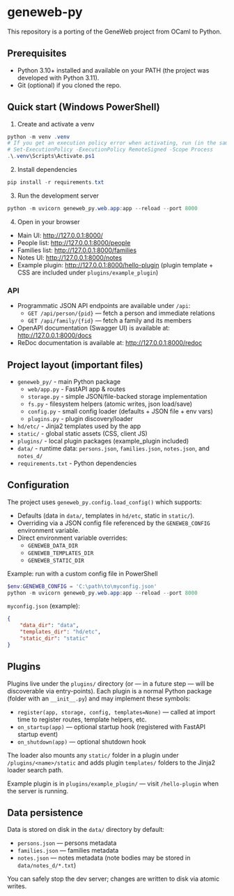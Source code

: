 # geneweb-py

This repository is a porting of the GeneWeb project from OCaml to Python.

## Prerequisites

- Python 3.10+ installed and available on your PATH (the project was developed with Python 3.11).
- Git (optional) if you cloned the repo.

## Quick start (Windows PowerShell)

1. Create and activate a venv

```powershell
python -m venv .venv
# If you get an execution policy error when activating, run (in the same PowerShell session):
# Set-ExecutionPolicy -ExecutionPolicy RemoteSigned -Scope Process
.\.venv\Scripts\Activate.ps1
```

2. Install dependencies

```powershell
pip install -r requirements.txt
```

3. Run the development server

```powershell
python -m uvicorn geneweb_py.web.app:app --reload --port 8000
```

4. Open in your browser

- Main UI: http://127.0.0.1:8000/
- People list: http://127.0.0.1:8000/people
- Families list: http://127.0.0.1:8000/families
- Notes UI: http://127.0.0.1:8000/notes
- Example plugin: http://127.0.0.1:8000/hello-plugin (plugin template + CSS are included under `plugins/example_plugin`)

### API

- Programmatic JSON API endpoints are available under `/api`:
	- `GET /api/person/{pid}` — fetch a person and immediate relations
	- `GET /api/family/{fid}` — fetch a family and its members
- OpenAPI documentation (Swagger UI) is available at: http://127.0.0.1:8000/docs
- ReDoc documentation is available at: http://127.0.0.1:8000/redoc

## Project layout (important files)

- `geneweb_py/` - main Python package
	- `web/app.py` - FastAPI app & routes
	- `storage.py` - simple JSON/file-backed storage implementation
	- `fs.py` - filesystem helpers (atomic writes, json load/save)
	- `config.py` - small config loader (defaults + JSON file + env vars)
	- `plugins.py` - plugin discovery/loader
- `hd/etc/` - Jinja2 templates used by the app
- `static/` - global static assets (CSS, client JS)
- `plugins/` - local plugin packages (example_plugin included)
- `data/` - runtime data: `persons.json`, `families.json`, `notes.json`, and `notes_d/`
- `requirements.txt` - Python dependencies

## Configuration

The project uses `geneweb_py.config.load_config()` which supports:

- Defaults (data in `data/`, templates in `hd/etc`, static in `static/`).
- Overriding via a JSON config file referenced by the `GENEWEB_CONFIG` environment variable.
- Direct environment variable overrides:
	- `GENEWEB_DATA_DIR`
	- `GENEWEB_TEMPLATES_DIR`
	- `GENEWEB_STATIC_DIR`

Example: run with a custom config file in PowerShell

```powershell
$env:GENEWEB_CONFIG = 'C:\path\to\myconfig.json'
python -m uvicorn geneweb_py.web.app:app --reload --port 8000
```

`myconfig.json` (example):

```json
{
	"data_dir": "data",
	"templates_dir": "hd/etc",
	"static_dir": "static"
}
```

## Plugins

Plugins live under the `plugins/` directory (or — in a future step — will be discoverable via entry-points).
Each plugin is a normal Python package (folder with an `__init__.py`) and may implement these symbols:

- `register(app, storage, config, templates=None)` — called at import time to register routes, template helpers, etc.
- `on_startup(app)` — optional startup hook (registered with FastAPI startup event)
- `on_shutdown(app)` — optional shutdown hook

The loader also mounts any `static/` folder in a plugin under `/plugins/<name>/static` and adds plugin `templates/`
folders to the Jinja2 loader search path.

Example plugin is in `plugins/example_plugin/` — visit `/hello-plugin` when the server is running.

## Data persistence

Data is stored on disk in the `data/` directory by default:

- `persons.json` — persons metadata
- `families.json` — families metadata
- `notes.json` — notes metadata (note bodies may be stored in `data/notes_d/*.txt`)

You can safely stop the dev server; changes are written to disk via atomic writes.

